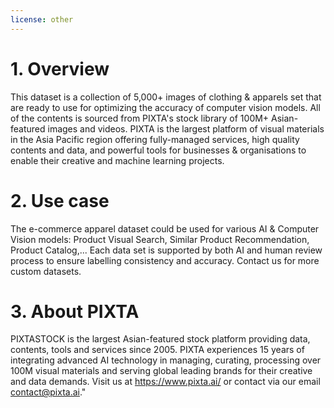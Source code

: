 ```yaml
---
license: other
---
```

# 1. Overview
This dataset is a collection of 5,000+ images of clothing & apparels set that are ready to use for optimizing the accuracy of computer vision models. All of the contents is sourced from PIXTA's stock library of 100M+ Asian-featured images and videos. PIXTA is the largest platform of visual materials in the Asia Pacific region offering fully-managed services, high quality contents and data, and powerful tools for businesses & organisations to enable their creative and machine learning projects.

# 2. Use case
The e-commerce apparel dataset could be used for various AI & Computer Vision models: Product Visual Search, Similar Product Recommendation, Product Catalog,... Each data set is supported by both AI and human review process to ensure labelling consistency and accuracy. Contact us for more custom datasets.

# 3. About PIXTA
PIXTASTOCK is the largest Asian-featured stock platform providing data, contents, tools and services since 2005. PIXTA experiences 15 years of integrating advanced AI technology in managing, curating, processing over 100M visual materials and serving global leading brands for their creative and data demands. Visit us at https://www.pixta.ai/ or contact via our email contact@pixta.ai."